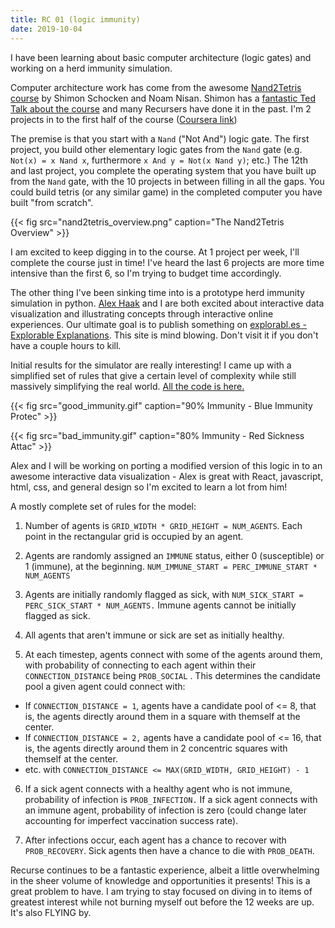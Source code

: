 ```yaml
---
title: RC 01 (logic immunity)
date: 2019-10-04
---
```


I have been learning about basic computer architecture (logic gates) and working on a herd immunity simulation.

Computer architecture work has come from the awesome [Nand2Tetris course](https://www.nand2tetris.org/) by Shimon Schocken and Noam Nisan. Shimon has a [fantastic Ted Talk about the course](https://www.ted.com/talks/shimon_schocken_the_self_organizing_computer_course?language=pt) and many Recursers have done it in the past. I'm 2 projects in to the first half of the course ([Coursera link](https://www.coursera.org/learn/build-a-computer/home/welcome))

The premise is that you start with a `Nand` ("Not And") logic gate. The first project, you build other elementary logic gates from the `Nand` gate (e.g. `Not(x) = x Nand x`, furthermore `x And y = Not(x Nand y)`; etc.) The 12th and last project, you complete the operating system that you have built up from the `Nand` gate, with the 10 projects in between filling in all the gaps. You could build tetris (or any similar game) in the completed computer you have built "from scratch".

{{< fig src="nand2tetris_overview.png" caption="The Nand2Tetris Overview" >}}

I am excited to keep digging in to the course. At 1 project per week, I'll complete the course just in time! I've heard the last 6 projects are more time intensive than the first 6, so I'm trying to budget time accordingly.

The other thing I've been sinking time into is a prototype herd immunity simulation in python. [Alex Haak](https://github.com/haack) and I are both excited about interactive data visualization and illustrating concepts through interactive online experiences. Our ultimate goal is to publish something on [explorabl.es - Explorable Explanations](https://explorabl.es/). This site is mind blowing. Don't visit it if you don't have a couple hours to kill.

Initial results for the simulator are really interesting! I came up with a simplified set of rules that give a certain level of complexity while still massively simplifying the real world. [All the code is here.](https://github.com/robinovitch61/herd_immunity)

{{< fig src="good_immunity.gif" caption="90% Immunity - Blue Immunity Protec" >}}

{{< fig src="bad_immunity.gif" caption="80% Immunity - Red Sickness Attac" >}}

Alex and I will be working on porting a modified version of this logic in to an awesome interactive data visualization - Alex is great with React, javascript, html, css, and general design so I'm excited to learn a lot from him!

A mostly complete set of rules for the model:

1. Number of agents is `GRID_WIDTH * GRID_HEIGHT = NUM_AGENTS`.
Each point in the rectangular grid is occupied by an agent.

2. Agents are randomly assigned an `IMMUNE` status, either 0
(susceptible) or 1 (immune), at the beginning.
`NUM_IMMUNE_START = PERC_IMMUNE_START * NUM_AGENTS`

3. Agents are initially randomly flagged as sick, with
`NUM_SICK_START = PERC_SICK_START * NUM_AGENTS.` Immune agents
cannot be initially flagged as sick.

4. All agents that aren't immune or sick are set as initially healthy.

5. At each timestep, agents connect with some of the agents around them,
with probability of connecting to each agent within their
`CONNECTION_DISTANCE` being `PROB_SOCIAL` . This
determines the candidate pool a given agent could connect with:
* If `CONNECTION_DISTANCE = 1`, agents have a candidate pool of <= 8, that is, the agents directly around them in a square with themself at the center.
* If `CONNECTION_DISTANCE = 2,` agents have a candidate pool of <= 16, that is, the agents directly around them in 2 concentric squares with themself at the center.
* etc. with `CONNECTION_DISTANCE <= MAX(GRID_WIDTH, GRID_HEIGHT) - 1`

6. If a sick agent connects with a healthy agent who is not immune,
probability of infection is `PROB_INFECTION.` If a sick agent
connects with an immune agent, probability of infection is zero (could
change later accounting for imperfect vaccination success rate).

7. After infections occur, each agent has a chance to recover with
`PROB_RECOVERY`. Sick agents then have a chance to die with
`PROB_DEATH`.

Recurse continues to be a fantastic experience, albeit a little overwhelming in the sheer volume of knowledge and opportunities it presents! This is a great problem to have. I am trying to stay focused on diving in to items of greatest interest while not burning myself out before the 12 weeks are up. It's also FLYING by.
